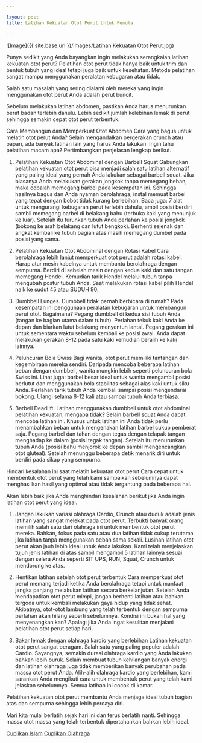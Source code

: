 ```yaml
---

layout: post
title: Latihan Kekuatan Otot Perut Untuk Pemula

---
```



![Image]({{ site.base.url }}/images/Latihan Kekuatan Otot Perut.jpg)

Punya sedikit yang Anda bayangkan ingin melakukan serangkaian latihan kekuatan otot perut? Pelatihan otot perut tidak hanya baik untuk trim dan bentuk tubuh yang ideal tetapi juga baik untuk kesehatan. Metode pelatihan sangat mampu menggunakan peralatan kebugaran atau tidak.

Salah satu masalah yang sering dialami oleh mereka yang ingin menggunakan otot perut Anda adalah perut buncit.

Sebelum melakukan latihan abdomen, pastikan Anda harus menurunkan berat badan terlebih dahulu. Lebih sedikit jumlah kelebihan lemak di perut sehingga semakin cepat otot perut terbentuk.

Cara Membangun dan Memperkuat Otot Abdomen
Cara yang bagus untuk melatih otot perut Anda? Selain mengandalkan pergerakan crunch atau papan, ada banyak latihan lain yang harus Anda lakukan. Ingin tahu pelatihan macam apa? Pertimbangkan penjelasan lengkap berikut.

1. Pelatihan Kekuatan Otot Abdominal dengan Barbell Squat
Gabungkan pelatihan kekuatan otot perut bisa menjadi salah satu latihan alternatif yang paling ideal yang pernah Anda lakukan sebagai barbell squat. Jika biasanya Anda melakukan gerakan jongkok tanpa memegang beban, maka cobalah memegang barbel pada kesempatan ini. Sehingga hasilnya bagus dan Anda nyaman berolahraga, instal memuat barbel yang tepat dengan bobot tidak kurang berlebihan. Baca juga: 7 alat untuk mengurangi kebugaran perut terlebih dahulu, ambil posisi berdiri sambil memegang barbel di belakang bahu (terbuka kaki yang menunjuk ke luar). Setelah itu turunkan tubuh Anda perlahan ke posisi jongkok (bokong ke arah belakang dan lutut bengkok). Berhenti sejenak dan angkat kembali ke tubuh bagian atas masih memegang dumbel pada posisi yang sama.

2. Pelatihan Kekuatan Otot Abdominal dengan Rotasi Kabel
Cara berolahraga lebih lanjut memperkuat otot perut adalah rotasi kabel. Harap atur mesin kabelnya untuk membantu berolahraga dengan sempurna. Berdiri di sebelah mesin dengan kedua kaki dan satu tangan memegang Hendel. Kemudian tarik Hendel melalui tubuh tanpa mengubah postur tubuh Anda. Saat melakukan rotasi kabel pilih Hendel naik ke sudut 45 atau SUDUH 90.

3. Dumbbell Lunges.
Dumbbell tidak pernah berbicara di rumah? Pada kesempatan ini penggunaan peralatan kebugaran untuk membangun perut otot. Bagaimana? Pegang dumbbell di kedua sisi tubuh Anda (tangan ke bagian utama dalam tubuh). Perlahan tekuk kaki Anda ke depan dan biarkan lutut belakang menyentuh lantai. Pegang gerakan ini untuk sementara waktu sebelum kembali ke posisi awal. Anda dapat melakukan gerakan 8-12 pada satu kaki kemudian beralih ke kaki lainnya.

4. Peluncuran Bola Swiss
Bagi wanita, otot perut memiliki tantangan dan kegembiraan mereka sendiri. Daripada mencoba beberapa latihan beban dengan dumbbell, wanita mungkin lebih seperti peluncuran bola Swiss ini. Lihat juga: barbel besar ideal untuk wanita mengambil posisi berlutut dan menggunakan bola stabilitas sebagai alas kaki untuk siku Anda. Perlahan tarik tubuh Anda kembali sampai posisi mengendarai bokong. Ulangi selama 8-12 kali atau sampai tubuh Anda terbiasa.

5. Barbell Deadlift.
Latihan menggunakan dumbbell untuk otot abdominal pelatihan kekuatan, mengapa tidak? Selain barbell squat Anda dapat mencoba latihan ini. Khusus untuk latihan ini Anda tidak perlu menambahkan beban untuk mengenakan latihan barbel cukup pemberat saja. Pegang barbel dan tahan dengan tegas dengan telapak tangan menghadap ke dalam (posisi tegak tangan). Setelah itu menurunkan tubuh Anda (posisi bahu menjorok ke depan sambil mengencangkan otot gluteal). Setelah menunggu beberapa detik menarik diri untuk berdiri pada sikap yang sempurna.

Hindari kesalahan ini saat melatih kekuatan otot perut
Cara cepat untuk membentuk otot perut yang telah kami sampaikan sebelumnya dapat menghasilkan hasil yang optimal atau tidak tergantung pada beberapa hal.

Akan lebih baik jika Anda menghindari kesalahan berikut jika Anda ingin latihan otot perut yang ideal.

1. Jangan lakukan variasi olahraga
Cardio, Crunch atau duduk adalah jenis latihan yang sangat melekat pada otot perut. Terbukti banyak orang memilih salah satu dari olahraga ini untuk membentuk otot perut mereka. Bahkan, fokus pada satu atau dua latihan tidak cukup terutama jika latihan tanpa menggunakan beban sama sekali. Lusinan latihan otot perut akan jauh lebih ideal untuk Anda lakukan. Kami telah menjelaskan tujuh jenis latihan di atas sambil mengambil 5 latihan lainnya sesuai dengan selera Anda seperti SIT UPS, RUN, Squat, Crunch untuk mendorong ke atas.

2. Hentikan latihan setelah otot perut terbentuk
Cara memperkuat otot perut memang terjadi ketika Anda berolahraga tetapi untuk manfaat jangka panjang melakukan latihan secara berkelanjutan. Setelah Anda mendapatkan otot perut mimpi, jangan berhenti latihan atau bahkan tergoda untuk kembali melakukan gaya hidup yang tidak sehat. Akibatnya, otot-otot lambung yang telah terbentuk dengan sempurna perlahan akan hilang seperti sebelumnya. Kondisi ini bukan hal yang menyenangkan kan? Apalagi jika Anda ingat kesulitan menjalani pelatihan otot perut setiap hari.

3. Bakar lemak dengan olahraga kardio yang berlebihan
Latihan kekuatan otot perut sangat beragam. Salah satu yang paling populer adalah Cardio. Sayangnya, semakin durasi olahraga kardio yang Anda lakukan bahkan lebih buruk. Selain membuat tubuh kehilangan banyak energi dan latihan olahraga juga tidak memberikan banyak perubahan pada massa otot perut Anda. Alih-alih olahraga kardio yang berlebihan, kami sarankan Anda mengikuti cara untuk membentuk perut yang telah kami jelaskan sebelumnya. Semua latihan ini cocok di kamar.

Pelatihan kekuatan otot perut membantu Anda menjaga ideal tubuh bagian atas dan sempurna sehingga lebih percaya diri.

Mari kita mulai berlatih sejak hari ini dan terus berlatih nanti. Sehingga massa otot massa yang telah terbentuk dipertahankan bahkan lebih ideal.

<a href="https://cuplikanislam.com/">Cuplikan Islam</a>
<a href="https://www.cuplikanolahraga.com/">Cuplikan Olahraga</a>